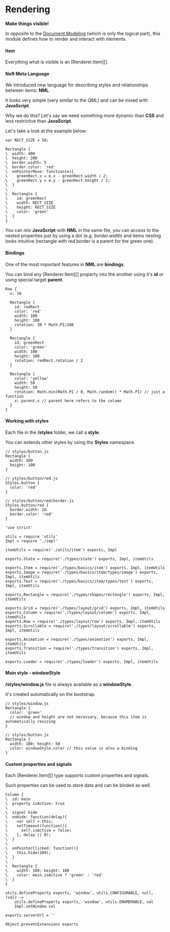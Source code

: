 Rendering
=========

**Make things visible!**

In opposite to the [Document Modeling](/docs/document) (which is only the logical part),
this module defines how to render and interact with elements.

#### Item

Everything what is visible is an [Renderer.Item][].

#### Neft Meta Language

We introduced new language for describing styles and relationships between items: **NML**.

It looks very simple (very similar to the *QML*) and can be mixed with
**JavaScript**.

Why we do this? Let's say we need something more dynamic than **CSS** and less
restrictive than **JavaScript**.

Let's take a look at the example below:

```style
var RECT_SIZE = 50;

Rectangle {
\  width: 400
\  height: 200
\  border.width: 5
\  border.color: 'red'
\  onPointerMove: function(e){
\    greenRect.x = e.x - greenRect.width / 2;
\    greenRect.y = e.y - greenRect.height / 2;
\  }
\
\  Rectangle {
\    id: greenRect
\    width: RECT_SIZE
\    height: RECT_SIZE
\    color: 'green'
\  }
}
```

You can mix **JavaScript** with **NML** in the same file, you can access to the nested
properties just by using a dot (e.g. *border.width*) and items nesting looks intuitive
(rectangle with red border is a parent for the green one).

#### Bindings

One of the most important features in **NML** are **bindings**.

You can bind any [Renderer.Item][] property into the another using it's **id** or using
special target **parent**.

```style
Row {
  x: 10

  Rectangle {
    id: redRect
    color: 'red'
    width: 100
    height: 100
    rotation: 30 * Math.PI/180
  }

  Rectangle {
  	id: greenRect
    color: 'green'
    width: 100
    height: 100
    rotation: redRect.rotation / 2
  }

  Rectangle {
    color: 'yellow'
    width: 50
    height: 50
    rotation: Math.min(Math.PI / 8, Math.random() * Math.PI) // just a function
    x: parent.x // parent here refers to the column
  }
}
```

#### Working with styles

Each file in the **/styles** folder, we call a **style**.

You can extends other styles by using the **Styles** namespace.

```
// styles/button.js
Rectangle {
  width: 100
  height: 100
}

// styles/button/red.js
Styles.button {
  color: 'red'
}

// styles/button/red/border.js
Styles.button/red {
  border.width: 10
  border.color: 'red'
}
```

	'use strict'

	utils = require 'utils'
	Impl = require './impl'

	itemUtils = require('./utils/item') exports, Impl

	exports.State = require('./types/state') exports, Impl, itemUtils

	exports.Item = require('./types/basics/item') exports, Impl, itemUtils
	exports.Image = require('./types/basics/item/types/image') exports, Impl, itemUtils
	exports.Text = require('./types/basics/item/types/text') exports, Impl, itemUtils

	exports.Rectangle = require('./types/shapes/rectangle') exports, Impl, itemUtils

	exports.Grid = require('./types/layout/grid') exports, Impl, itemUtils
	exports.Column = require('./types/layout/column') exports, Impl, itemUtils
	exports.Row = require('./types/layout/row') exports, Impl, itemUtils
	exports.Scrollable = require('./types/layout/scrollable') exports, Impl, itemUtils

	exports.Animation = require('./types/animation') exports, Impl, itemUtils
	exports.Transition = require('./types/transition') exports, Impl, itemUtils

	exports.Loader = require('./types/loader') exports, Impl, itemUtils

#### Main style - windowStyle

**/styles/window.js** file is always available as a **windowStyle**.

It's created automatically on the bootstrap.

```
// styles/window.js
Rectangle {
  color: 'green'
  // window and height are not necessary, because this item is automatically resizing
}

// styles/button.js
Rectangle {
  width: 100; height: 50
  color: windowStyle.color // this value is also a binding
}
```

#### Custom properties and signals

Each [Renderer.Item][] type supports custom properties and signals.

Such properties can be used to store data and can be binded as well.

```style
Column {
\  id: main
\  property isActive: true
\
\  signal hide
\  onHide: function(delay){
\    var self = this;
\    setTimeout(function(){
\      self.isActive = false;
\    }, delay || 0);
\  }
\
\  onPointerClicked: function(){
\    this.hide(100);
\  }
\
\  Rectangle {
\    width: 100; height: 100
\    color: main.isActive ? 'green' : 'red'
\  }
}
```

	utils.defineProperty exports, 'window', utils.CONFIGURABLE, null, (val) ->
		utils.defineProperty exports, 'window', utils.ENUMERABLE, val
		Impl.setWindow val

	exports.serverUrl = ''

	Object.preventExtensions exports
